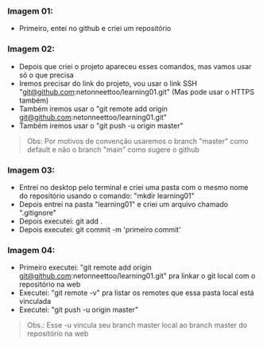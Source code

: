 ### Imagem 01:
* Primeiro, entei no github e criei um repositório

### Imagem 02:
* Depois que criei o projeto apareceu esses comandos, mas vamos usar só o que precisa
* Iremos precisar do link do projeto, vou usar o link SSH "git@github.com:netonneettoo/learning01.git" (Mas pode usar o HTTPS também)
* Também iremos usar o "git remote add origin git@github.com:netonneettoo/learning01.git"
* Também iremos usar o "git push -u origin master"
> Obs: Por motivos de convenção usaremos o branch "master" como default e não o branch "main" como sugere o github

### Imagem 03:
* Entrei no desktop pelo terminal e criei uma pasta com o mesmo nome do repositório usando o comando: "mkdir learning01"
* Depois entrei na pasta "learning01" e criei um arquivo chamado ".gitignore"
* Depois executei: git add .
* Depois executei: git commit -m 'primeiro commit'

### Imagem 04:
* Primeiro executei: "git remote add origin git@github.com:netonneettoo/learning01.git" pra linkar o git local com o repositório na web
* Executei: "git remote -v" pra listar os remotes que essa pasta local está vinculada
* Executei: "git push -u origin master"
> Obs.: Esse -u vincula seu branch master local ao branch master do repositório na web
